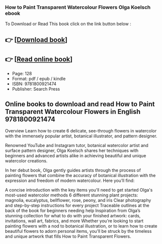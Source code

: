 ### How to Paint Transparent Watercolour Flowers Olga Koelsch ebook

To Download or Read This book click on the link button below :

## 👉  [**[Download book](http://ebooksharez.info/download.php?group=book&from=github.com&id=712093&lnk=1065 "Download book")**]

## 👉  [**[Read online book](http://ebooksharez.info/download.php?group=book&from=github.com&id=712093&lnk=1065 "Read online book")**]


* Page: 128
* Format: pdf / epub / kindle
* ISBN: 9781800921474
* Publisher: Search Press



## Online books to download and read How to Paint Transparent Watercolour Flowers  in English 9781800921474


Overview
Learn how to create 6 delicate, see-through flowers in watercolor with the immensely popular artist, botanical illustrator, and pattern designer.
 
 Renowned YouTube and Instagram tutor, botanical watercolor artist and surface pattern designer, Olga Koelsch shares her techniques with beginners and advanced artists alike in achieving beautiful and unique watercolor creations.
 
 In her debut book, Olga gently guides artists through the process of painting flowers that combine the accuracy of botanical illustration with the expression and freedom of modern watercolour. Here you’ll find:
 
 A concise introduction with the key items you&#039;ll need to get started Olga&#039;s most-used watercolor methods 6 different stunning plant projects: magnolia, eucalyptus, bellflower, rose, peony, and iris Clear photography and step-by-step instructions for every project Traceable outlines at the back of the book for beginners needing help Inspiration from Olga’s stunning collection for what to do with your finished artwork: cards, invitations, wall art, fabrics, and more 
 Whether you&#039;re looking to start painting flowers with a nod to botanical illustration, or to learn how to create beautiful flowers to adorn personal items, you&#039;ll be struck by the timeless and unique artwork that fills How to Paint Transparent Flowers.




